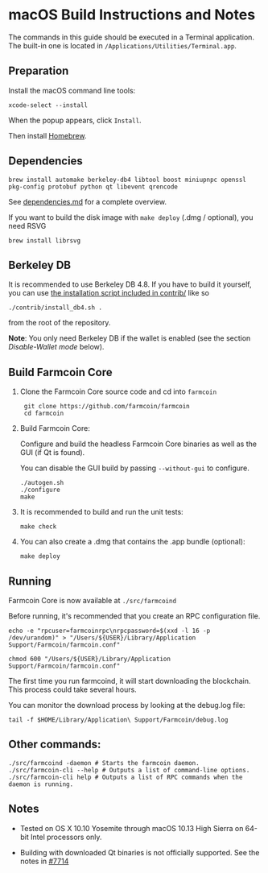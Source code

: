 macOS Build Instructions and Notes
====================================
The commands in this guide should be executed in a Terminal application.
The built-in one is located in `/Applications/Utilities/Terminal.app`.

Preparation
-----------
Install the macOS command line tools:

`xcode-select --install`

When the popup appears, click `Install`.

Then install [Homebrew](https://brew.sh).

Dependencies
----------------------

    brew install automake berkeley-db4 libtool boost miniupnpc openssl pkg-config protobuf python qt libevent qrencode

See [dependencies.md](dependencies.md) for a complete overview.

If you want to build the disk image with `make deploy` (.dmg / optional), you need RSVG

    brew install librsvg

Berkeley DB
-----------
It is recommended to use Berkeley DB 4.8. If you have to build it yourself,
you can use [the installation script included in contrib/](/contrib/install_db4.sh)
like so

```shell
./contrib/install_db4.sh .
```

from the root of the repository.

**Note**: You only need Berkeley DB if the wallet is enabled (see the section *Disable-Wallet mode* below).

Build Farmcoin Core
------------------------

1. Clone the Farmcoin Core source code and cd into `farmcoin`

        git clone https://github.com/farmcoin/farmcoin
        cd farmcoin

2.  Build Farmcoin Core:

    Configure and build the headless Farmcoin Core binaries as well as the GUI (if Qt is found).

    You can disable the GUI build by passing `--without-gui` to configure.

        ./autogen.sh
        ./configure
        make

3.  It is recommended to build and run the unit tests:

        make check

4.  You can also create a .dmg that contains the .app bundle (optional):

        make deploy

Running
-------

Farmcoin Core is now available at `./src/farmcoind`

Before running, it's recommended that you create an RPC configuration file.

    echo -e "rpcuser=farmcoinrpc\nrpcpassword=$(xxd -l 16 -p /dev/urandom)" > "/Users/${USER}/Library/Application Support/Farmcoin/farmcoin.conf"

    chmod 600 "/Users/${USER}/Library/Application Support/Farmcoin/farmcoin.conf"

The first time you run farmcoind, it will start downloading the blockchain. This process could take several hours.

You can monitor the download process by looking at the debug.log file:

    tail -f $HOME/Library/Application\ Support/Farmcoin/debug.log

Other commands:
-------

    ./src/farmcoind -daemon # Starts the farmcoin daemon.
    ./src/farmcoin-cli --help # Outputs a list of command-line options.
    ./src/farmcoin-cli help # Outputs a list of RPC commands when the daemon is running.

Notes
-----

* Tested on OS X 10.10 Yosemite through macOS 10.13 High Sierra on 64-bit Intel processors only.

* Building with downloaded Qt binaries is not officially supported. See the notes in [#7714](https://github.com/farmcoin/farmcoin/issues/7714)
